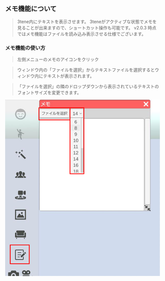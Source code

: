 ## メモ機能について

>3tene内にテキストを表示させます。
>3teneがアクティブな状態でメモを見ることが出来ますので、ショートカット操作も可能です。
>v2.0.3 時点ではメモ機能はファイルを読み込み表示させる仕様でございます。


### メモ機能の使い方

>左側メニューのメモのアイコンをクリック

>ウィンドウ内の「ファイルを選択」からテキストファイルを選択するとウィンドウ内にテキストが表示されます。

>「ファイルを選択」の隣のドロップダウンから表示されているテキストのフォントサイズを変更できます。

![画像](image/NotePad1.png "")

